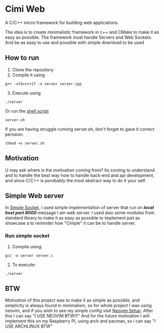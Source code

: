 # Cimi Web
A C/C++ micro framework for building web applications.

The idea is to create minimalistic framework in c++ and CMake to make it as easy as possible.
The framework must handle Servers and Web Sockets.
And be as easy to use and possible with simple download to be used

## How to run
1. Clone the repository
2. Compile it using
```
g++ -std=c++17 -o server server.cpp
```
3. Execute using
```
./server
```

Or run the [shell script]()
```
server.sh
```
If you are having struggle running server.sh, don't forget to gave it correct perssion.
```
chmod +x server.sh
```

## Motivation
U may ask where is the motivation coming from? Its coming to understand and to handle the best way how to handle back-end and api development, 
and since C/C++ is porobably the most abstract way to do it your self.

## Simple Web server
In [Simple Socket](https://github.com/Yggdrasill501/cimi-web/blob/main/simple_websocket/simple_socket.c), I used simple implementation of server that run on ***local host port 8000*** message I am web server.
I used also some modules from standard library to make it as easy as possible to implement just as showcase a to reminder how "Cimple" it can be to handle server. 
### Run simple socket
1. Compile using:
```
gcc -o server server.c
```
2. To execute:
```
./server
```
## BTW
Motivation of this project was to make it as simple as possible, and simplicity is always found in minimalism, so for whole project I was using neovim, and if you wish to see my simple config visit [Neovim Setup](https://github.com/Yggdrasill501/yggdrasill501_nvim_setup).
After this I can say "I USE NEOVIM BTW!!!"
And for the future motivation I will implement this on my Raspberry PI, using arch and pacman, so i can say "I USE ARCHLINUX BTW"
